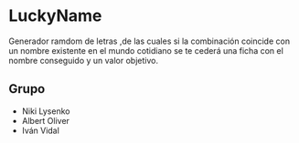 # LuckyName
Generador ramdom de letras ,de las cuales si la combinación coincide con un nombre existente en el mundo cotidiano se te cederá una ficha con el nombre conseguido y un valor objetivo.

## Grupo

- Niki Lysenko
- Albert Oliver
- Iván Vidal
